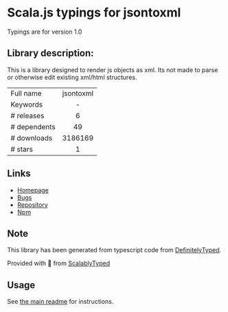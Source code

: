 
# Scala.js typings for jsontoxml

Typings are for version 1.0

## Library description:
This is a library designed to render js objects as xml. Its not made to parse or otherwise edit existing xml/html structures.

|                    |                 |
| ------------------ | :-------------: |
| Full name          | jsontoxml |
| Keywords           | - |
| # releases         | 6 |
| # dependents       | 49 |
| # downloads        | 3186169 |
| # stars            | 1 |

## Links
- [Homepage](http://github.com/ken-franken/node-jsontoxml)
- [Bugs](https://github.com/soldair/node-jsontoxml/issues)
- [Repository](https://github.com/soldair/node-jsontoxml)
- [Npm](https://www.npmjs.com/package/jsontoxml)
    


## Note
This library has been generated from typescript code from [DefinitelyTyped](https://definitelytyped.org).

Provided with :purple_heart: from [ScalablyTyped](https://github.com/oyvindberg/ScalablyTyped)

## Usage
See [the main readme](../../readme.md) for instructions.


